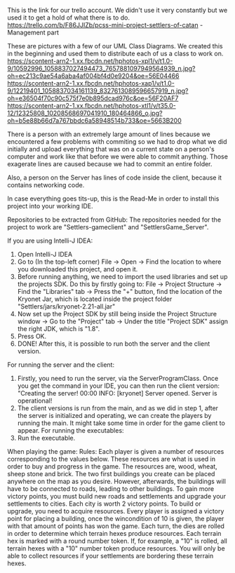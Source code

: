 This is the link for our trello account. We didn't use it very constantly but we used it to get a hold of what there is to do. https://trello.com/b/F86JJIZb/pcss-mini-project-settlers-of-catan - Management part

These are pictures with a few of our UML Class Diagrams. We created this in the beginning and used them to distribute each of us a class to work on. https://scontent-arn2-1.xx.fbcdn.net/hphotos-xpl1/v/t1.0-9/10592996_1058837027494473_7657881097949564939_n.jpg?oh=ec213c9ae54a6aba4af004bf4d0e9204&oe=56E04466 https://scontent-arn2-1.xx.fbcdn.net/hphotos-xap1/v/t1.0-9/12219401_1058837034161139_8327613089596657919_n.jpg?oh=e36504f70c90c575f7e0b895dcad976c&oe=56F20AF7 https://scontent-arn2-1.xx.fbcdn.net/hphotos-xtl1/v/t35.0-12/12325808_10208568697041910_180464866_o.jpg?oh=b5e88b66d7a767bbdc6a58948514b733&oe=5663B200

There is a person with an extremely large amount of lines because we encountered a few problems with commiting so we had to drop what we did initially and upload everything that was on a current state on a person's computer and work like that before we were able to commit anything. Those exagerate lines are caused because we had to commit an entire folder.

Also, a person on the Server has lines of code inside the client, because it contains networking code.

In case everything goes tits-up, this is the Read-Me in order to install this project into your working IDE.

Repositories to be extracted from GitHub:
The repositories needed for the project to work are "Settlers-gameclient" and "SettlersGame_Server".

If you are using Intelli-J IDEA:
1. Open Intelli-J IDEA
2. Go to (In the top-left corner) File -> Open -> Find the location to where you downloaded this project, and open it.
3. Before running anything, we need to import the used libraries and set up the projects SDK. Do this by firstly going to: File -> Project Structure -> Find the "Libraries" tab -> Press the "+" button, find the location of the Kryonet Jar, which is located inside the project folder "Settlers/jars/kryonet-2.21-all.jar"
4. Now set up the Project SDK by still being inside the Project Structure window -> Go to the "Project" tab -> Under the title "Project SDK" assign the right JDK, which is "1.8".
5. Press OK.
6. DONE!
After this, it is possible to run both the server and the client version.

For running the server and the client:
1. Firstly, you need to run the server, via the ServerProgramClass. Once you get the command in your IDE, you can then run the client version:
"Creating the server!
00:00  INFO: [kryonet] Server opened.
Server is operational!
2. The client versions is run from the main, and as we did in step 1, after the server is initialized and operating, we can create the players by running the main. It might take some time in order for the game client to appear.
For running the executables:
1. Run the executable.

When playing the game:
Rules:
Each player is given a number of resources corresponding to the values below. These resources are what is used in order to buy and progress in the game. The resources are, wood, wheat, sheep stone and brick.
The two first buildings you create can be placed anywhere on the map as you desire. However, afterwards, the buildings will have to be connected to roads, leading to other buildings.
To gain more victory points, you must build new roads and settlements and upgrade your settlements to cities. Each city is worth 2 victory points. To build or upgrade, you need to acquire resources.
Every player is assigned a victory point for placing a building, once the wincondition of 10 is given, the player with that amount of points has won the game.
Each turn, the dies are rolled in order to determine which terrain hexes produce resources. Each terrain hex is marked with a round number token. If, for example, a "10" is rolled, all terrain hexes with a "10" number token produce resources.
You will only be able to collect resources if your settlements are bordering these terrain hexes.

